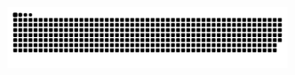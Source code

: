 <picture>
  <source media="(prefers-color-scheme: dark)" srcset="https://raw.githubusercontent.com/Rozannn/Rozannn/output/github-contribution-grid-snake-dark.svg">
  <source media="(prefers-color-scheme: light)" srcset="https://raw.githubusercontent.com/Rozannn/Rozannn/output/github-contribution-grid-snake.svg">
  <img alt="github contribution grid snake animation" src="https://raw.githubusercontent.com/Rozannn/Rozannn/output/github-contribution-grid-snake.svg">
</picture>
